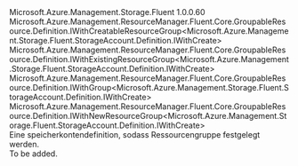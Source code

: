 <Type Name="IWithGroup" FullName="Microsoft.Azure.Management.Storage.Fluent.StorageAccount.Definition.IWithGroup">
  <TypeSignature Language="C#" Value="public interface IWithGroup : Microsoft.Azure.Management.ResourceManager.Fluent.Core.GroupableResource.Definition.IWithCreatableResourceGroup&lt;Microsoft.Azure.Management.Storage.Fluent.StorageAccount.Definition.IWithCreate&gt;, Microsoft.Azure.Management.ResourceManager.Fluent.Core.GroupableResource.Definition.IWithExistingResourceGroup&lt;Microsoft.Azure.Management.Storage.Fluent.StorageAccount.Definition.IWithCreate&gt;, Microsoft.Azure.Management.ResourceManager.Fluent.Core.GroupableResource.Definition.IWithGroup&lt;Microsoft.Azure.Management.Storage.Fluent.StorageAccount.Definition.IWithCreate&gt;, Microsoft.Azure.Management.ResourceManager.Fluent.Core.GroupableResource.Definition.IWithNewResourceGroup&lt;Microsoft.Azure.Management.Storage.Fluent.StorageAccount.Definition.IWithCreate&gt;" />
  <TypeSignature Language="ILAsm" Value=".class public interface auto ansi abstract IWithGroup implements class Microsoft.Azure.Management.ResourceManager.Fluent.Core.GroupableResource.Definition.IWithCreatableResourceGroup`1&lt;class Microsoft.Azure.Management.Storage.Fluent.StorageAccount.Definition.IWithCreate&gt;, class Microsoft.Azure.Management.ResourceManager.Fluent.Core.GroupableResource.Definition.IWithExistingResourceGroup`1&lt;class Microsoft.Azure.Management.Storage.Fluent.StorageAccount.Definition.IWithCreate&gt;, class Microsoft.Azure.Management.ResourceManager.Fluent.Core.GroupableResource.Definition.IWithGroup`1&lt;class Microsoft.Azure.Management.Storage.Fluent.StorageAccount.Definition.IWithCreate&gt;, class Microsoft.Azure.Management.ResourceManager.Fluent.Core.GroupableResource.Definition.IWithNewResourceGroup`1&lt;class Microsoft.Azure.Management.Storage.Fluent.StorageAccount.Definition.IWithCreate&gt;" />
  <TypeSignature Language="DocId" Value="T:Microsoft.Azure.Management.Storage.Fluent.StorageAccount.Definition.IWithGroup" />
  <TypeSignature Language="VB.NET" Value="Public Interface IWithGroup&#xA;Implements IWithCreatableResourceGroup(Of IWithCreate), IWithExistingResourceGroup(Of IWithCreate), IWithGroup(Of IWithCreate), IWithNewResourceGroup(Of IWithCreate)" />
  <TypeSignature Language="F#" Value="type IWithGroup = interface&#xA;    interface IWithGroup&lt;IWithCreate&gt;&#xA;    interface IWithExistingResourceGroup&lt;IWithCreate&gt;&#xA;    interface IWithNewResourceGroup&lt;IWithCreate&gt;&#xA;    interface IWithCreatableResourceGroup&lt;IWithCreate&gt;" />
  <AssemblyInfo>
    <AssemblyName>Microsoft.Azure.Management.Storage.Fluent</AssemblyName>
    <AssemblyVersion>1.0.0.60</AssemblyVersion>
  </AssemblyInfo>
  <Interfaces>
    <Interface>
      <InterfaceName>Microsoft.Azure.Management.ResourceManager.Fluent.Core.GroupableResource.Definition.IWithCreatableResourceGroup&lt;Microsoft.Azure.Management.Storage.Fluent.StorageAccount.Definition.IWithCreate&gt;</InterfaceName>
    </Interface>
    <Interface>
      <InterfaceName>Microsoft.Azure.Management.ResourceManager.Fluent.Core.GroupableResource.Definition.IWithExistingResourceGroup&lt;Microsoft.Azure.Management.Storage.Fluent.StorageAccount.Definition.IWithCreate&gt;</InterfaceName>
    </Interface>
    <Interface>
      <InterfaceName>Microsoft.Azure.Management.ResourceManager.Fluent.Core.GroupableResource.Definition.IWithGroup&lt;Microsoft.Azure.Management.Storage.Fluent.StorageAccount.Definition.IWithCreate&gt;</InterfaceName>
    </Interface>
    <Interface>
      <InterfaceName>Microsoft.Azure.Management.ResourceManager.Fluent.Core.GroupableResource.Definition.IWithNewResourceGroup&lt;Microsoft.Azure.Management.Storage.Fluent.StorageAccount.Definition.IWithCreate&gt;</InterfaceName>
    </Interface>
  </Interfaces>
  <Docs>
    <summary>
            Eine speicherkontendefinition, sodass Ressourcengruppe festgelegt werden.
            </summary>
    <remarks>To be added.</remarks>
  </Docs>
  <Members />
</Type>